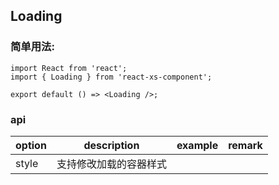 ## Loading

### 简单用法:

```tsx
import React from 'react';
import { Loading } from 'react-xs-component';

export default () => <Loading />;
```

### api

| option | description            | example | remark |
| ------ | ---------------------- | ------- | ------ |
| style  | 支持修改加载的容器样式 |         |        |
